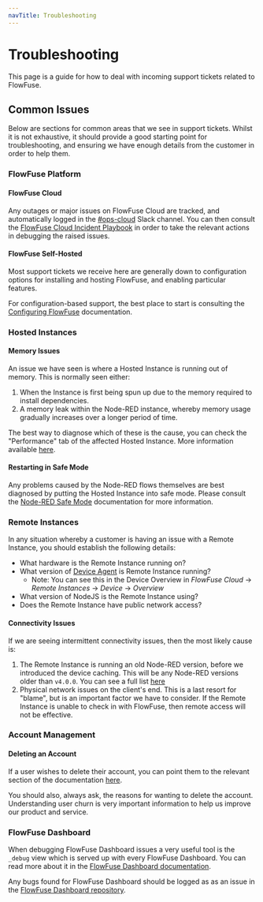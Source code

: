 ```yaml
---
navTitle: Troubleshooting
---
```


# Troubleshooting

This page is a guide for how to deal with incoming support tickets related to FlowFuse.

## Common Issues

Below are sections for common areas that we see in support tickets. Whilst it is not exhaustive, it should provide a good starting point for troubleshooting, and ensuring we have enough details from the customer in order to help them.

### FlowFuse Platform

#### FlowFuse Cloud

Any outages or major issues on FlowFuse Cloud are tracked, and automatically logged in the [#ops-cloud](https://flowforgeworkspace.slack.com/archives/C03BXLH9HP1) Slack channel. You can then consult the [FlowFuse Cloud Incident Playbook](https://docs.google.com/document/d/1NMPWEFgHkVNN7RqHXUgijEGdNwZH-SlaAspOQr9Vg9k/edit?tab=t.0#heading=h.a7jq4bkz66hv) in order to take the relevant actions in debugging the raised issues.

#### FlowFuse Self-Hosted

Most support tickets we receive here are generally down to configuration options for installing and hosting FlowFuse, and enabling particular features.

For configuration-based support, the best place to start is consulting the [Configuring FlowFuse](/docs/install/configuration/) documentation.

### Hosted Instances

#### Memory Issues

An issue we have seen is where a Hosted Instance is running out of memory. This is normally seen either:

1. When the Instance is first being spun up due to the memory required to install dependencies.
2. A memory leak within the Node-RED instance, whereby memory usage gradually increases over a longer period of time.

The best way to diagnose which of these is the cause, you can check the "Performance" tab of the affected Hosted Instance. More information available [here](https://flowfuse.com/changelog/2025/06/instance-performance-memory/).

#### Restarting in Safe Mode

Any problems caused by the Node-RED flows themselves are best diagnosed by putting the Hosted Instance into safe mode. Please consult the [Node-RED Safe Mode](https://flowfuse.com/docs/debugging/) documentation for more information.

### Remote Instances

In any situation whereby a customer is having an issue with a Remote Instance, you should establish the following details:

- What hardware is the Remote Instance running on?
- What version of [Device Agent](/docs/device-agent/introduction/) is Remote Instance running?
    - Note: You can see this in the Device Overview in _FlowFuse Cloud_ -> _Remote Instances_ -> _Device_ -> _Overview_
- What version of NodeJS is the Remote Instance using?
- Does the Remote Instance have public network access?

#### Connectivity Issues

If we are seeing intermittent connectivity issues, then the most likely cause is:

1. The Remote Instance is running an old Node-RED version, before we introduced the device caching. This will be any Node-RED versions older than `v4.0.0`. You can see a full list [here](https://github.com/FlowFuse/helm/blob/main/flowforge-container/install-device-cache.sh#L3)
2. Physical network issues on the client's end. This is a last resort for "blame", but is an important factor we have to consider. If the Remote Instance is unable to check in with FlowFuse, then remote access will not be effective. 

### Account Management

#### Deleting an Account

If a user wishes to delete their account, you can point them to the relevant section of the documentation [here](https://flowfuse.com/docs/cloud/billing/#cancelling-your-subscription).

You should also, always ask, the reasons for wanting to delete the account. Understanding user churn is very important information to help us improve our product and service.

### FlowFuse Dashboard

When debugging FlowFuse Dashboard issues a very useful tool is the `_debug` view which is served up with every FlowFuse Dashboard. You can read more about it in the [FlowFuse Dashboard documentation](https://dashboard.flowfuse.com/contributing/widgets/debugging).

Any bugs found for FlowFuse Dashboard should be logged as as an issue in the [FlowFuse Dashboard repository](https://github.com/FlowFuse/node-red-dashboard/issues).